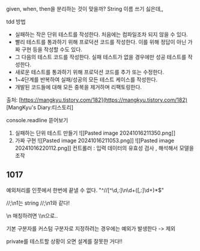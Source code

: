 given, when, then을 분리하는 것이 맞을까?
String 이름 쓰기 싫은데,,

tdd 방법
- 실패하는 작은 단위 테스트를 작성한다. 처음에는 컴파일조차 되지 않을 수 있다.
- 빨리 테스트를 통과하기 위해 프로덕션 코드를 작성한다. 이를 위해 정답이 아닌 가짜 구현 등을 작성할 수도 있다.
- 그 다음의 테스트 코드를 작성한다. 실패 테스트가 없을 경우에만 성공 테스트를 작성한다.
- 새로운 테스트를 통과하기 위해 프로덕션 코드를 추가 또는 수정한다.
- 1~4단계를 반복하여 실패/성공의 모든 테스트 케이스를 작성한다.
- 개발된 코드들에 대해 모든 중복을 제거하며 리팩토링한다.

출처: [https://mangkyu.tistory.com/182](https://mangkyu.tistory.com/182) [MangKyu's Diary:티스토리]

console.readline 뜯어보기
1. 실패하는 단위 테스트 만들기
![[Pasted image 20241016211350.png]]
2. 가짜 구현
![[Pasted image 20241016211053.png]]
![[Pasted image 20241016220112.png]]
컨트롤러 : 입력 데이터의 유효성 검사 , 해석해서 모델을 조작



## 1017
예외처리를 인풋에서 한번에 끝낼 수 없다.
"^//[^\\d,:]\\n\\d+([,:]\\d+)*$"


//;\n1는 string //;\\n1와 같다!

\n 매칭하려면 \\\\n으로..


기본 구분자를 커스텀 구분자로 지정하려는 경우에는 예외가 발생한다 -> 제외

private를 테스트할 상황이 오면 설계를 잘못한 거다!!